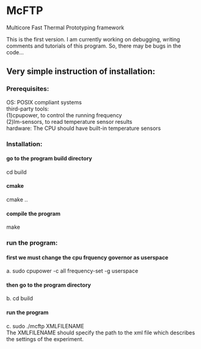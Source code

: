 # McFTP
Multicore Fast Thermal Prototyping framework

This is the first version. I am currently working on debugging, writing 
comments and tutorials of this program. So, there may be bugs in the code...

## Very simple instruction of installation:  

### Prerequisites:
OS: POSIX compliant systems  
third-party tools:    
    (1)cpupower, to control the running frequency  
    (2)lm-sensors, to read temperature sensor results  
hardware: The CPU should have built-in temperature sensors  

### Installation:
#### go to the program build directory
 cd build
#### cmake
 cmake ..
#### compile the program 
 make

### run the program:
#### first we must change the cpu frquency governor as userspace
a. sudo cpupower -c all frequency-set -g userspace 
#### then go to the program directory
b. cd build
#### run the program 
c. sudo ./mcftp XMLFILENAME  
The XMLFILENAME should specify the path to the xml file which describes the settings of
the experiment.


    
